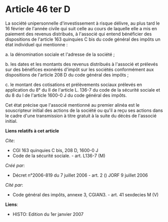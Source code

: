 # Article 46 ter D

La société unipersonnelle d'investissement à risque délivre, au plus tard le 16 février de l'année civile qui suit celle au
cours de laquelle elle a mis en paiement des revenus distribués, à l'associé qui entend bénéficier des dispositions de
l'article 163 quinquies C bis du code général des impôts un état individuel qui mentionne :

a. la dénomination sociale et l'adresse de la société ;

b. les dates et les montants des revenus distribués à l'associé et prélevés sur des bénéfices exonérés d'impôt sur les
sociétés conformément aux dispositions de l'article 208 D du code général des impôts ;

c. le montant des cotisations et prélèvements sociaux prélevés en application du 8° du II de l'article L. 136-7 du code de la
sécurité sociale et du 8 du I de l'article 1600-0 J du code général des impôts.

Cet état précise que l'associé mentionné au premier alinéa est le souscripteur initial des actions de la société ou qu'il a
reçu ses actions dans le cadre d'une transmission à titre gratuit à la suite du décès de l'associé initial.

**Liens relatifs à cet article**

_Cite_:

  - CGI 163 quinquies C bis, 208 D, 1600-0 J
  - Code de la sécurité sociale. - art. L136-7 (M)

_Créé par_:

  - Décret n°2006-819 du 7 juillet 2006 - art. 2 () JORF 9 juillet 2006

_Cité par_:

  - Code général des impôts, annexe 3, CGIAN3. - art. 41 sexdecies M (V)

**Liens**:

  - HISTO: Edition du 1er janvier 2007
